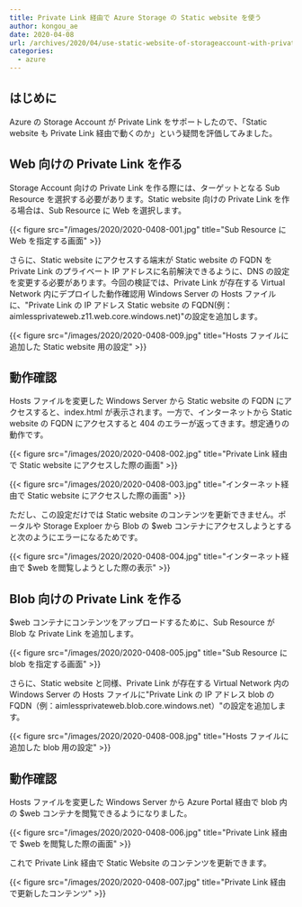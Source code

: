 ```yaml
---
title: Private Link 経由で Azure Storage の Static website を使う
author: kongou_ae
date: 2020-04-08
url: /archives/2020/04/use-static-website-of-storageaccount-with-privatelink
categories:
  - azure
---
```


## はじめに

Azure の Storage Account が Private Link をサポートしたので、「Static website も Private Link 経由で動くのか」という疑問を評価してみました。

## Web 向けの Private Link を作る

Storage Account 向けの Private Link を作る際には、ターゲットとなる Sub Resource を選択する必要があります。Static website 向けの Private Link を作る場合は、Sub Resource に Web を選択します。

{{< figure src="/images/2020/2020-0408-001.jpg" title="Sub Resource に Web を指定する画面" >}}

さらに、Static website にアクセスする端末が Static website の FQDN を Private Link のプライベート IP アドレスに名前解決できるように、DNS の設定を変更する必要があります。今回の検証では、Private Link が存在する Virtual Network 内にデプロイした動作確認用 Windows Server の Hosts ファイルに、"Private Link の IP アドレス Static website の FQDN(例：aimlessprivateweb.z11.web.core.windows.net)"の設定を追加します。

{{< figure src="/images/2020/2020-0408-009.jpg" title="Hosts ファイルに追加した Static website 用の設定" >}}

## 動作確認

Hosts ファイルを変更した Windows Server から Static website の FQDN にアクセスすると、index.html が表示されます。一方で、インターネットから Static website の FQDN にアクセスすると 404 のエラーが返ってきます。想定通りの動作です。

{{< figure src="/images/2020/2020-0408-002.jpg" title="Private Link 経由で Static website にアクセスした際の画面" >}}

{{< figure src="/images/2020/2020-0408-003.jpg" title="インターネット経由で Static website にアクセスした際の画面" >}}

ただし、この設定だけでは Static website のコンテンツを更新できません。ポータルや Storage Exploer から Blob の $web コンテナにアクセスしようとすると次のようにエラーになるためです。

{{< figure src="/images/2020/2020-0408-004.jpg" title="インターネット経由で $web を閲覧しようとした際の表示" >}}

## Blob 向けの Private Link を作る

$web コンテナにコンテンツをアップロードするために、Sub Resource が Blob な Private Link を追加します。

{{< figure src="/images/2020/2020-0408-005.jpg" title="Sub Resource に blob を指定する画面" >}}

さらに、Static website と同様、Private Link が存在する Virtual Network 内の Windows Server の Hosts ファイルに"Private Link の IP アドレス blob の FQDN（例：aimlessprivateweb.blob.core.windows.net）"の設定を追加します。

{{< figure src="/images/2020/2020-0408-008.jpg" title="Hosts ファイルに追加した blob 用の設定" >}}


## 動作確認

Hosts ファイルを変更した Windows Server から Azure Portal 経由で blob 内の $web コンテナを閲覧できるようになりました。

{{< figure src="/images/2020/2020-0408-006.jpg" title="Private Link 経由で $web を閲覧した際の画面" >}}

これで Private Link 経由で Static Website のコンテンツを更新できます。

{{< figure src="/images/2020/2020-0408-007.jpg" title="Private Link 経由で更新したコンテンツ" >}}

